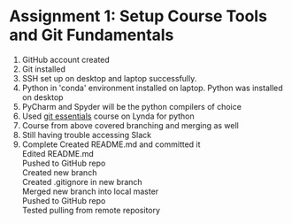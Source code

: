 Assignment 1: Setup Course Tools and Git Fundamentals
======

1. GitHub account created
2. Git installed
3. SSH set up on desktop and laptop successfully.
4. Python in 'conda' environment installed on laptop. Python was installed on desktop
5. PyCharm and Spyder will be the python compilers of choice
6. Used [git essentials] course on Lynda for python
7. Course from above covered branching and merging as well
8. Still having trouble accessing Slack
9. Complete
   Created README.md and committed it  
   Edited README.md  
   Pushed to GitHub repo  
   Created new branch  
   Created .gitignore in new branch  
   Merged new branch into local master  
   Pushed to GitHub repo  
   Tested pulling from remote repository
   
[git essentials]: https://www.lynda.com/Git-tutorials/Introduction/100222/111245-4.html?autoplay=true